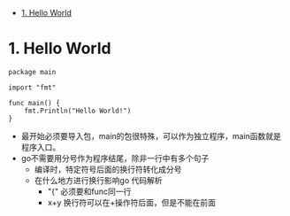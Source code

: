 <!-- TOC -->

- [1. Hello World](#1-hello-world)

<!-- /TOC -->
# 1. Hello World
```
package main

import "fmt"

func main() {
	fmt.Println("Hello World!")
}
```
* 最开始必须要导入包，main的包很特殊，可以作为独立程序，main函数就是程序入口。
* go不需要用分号作为程序结尾，除非一行中有多个句子
    * 编译时，特定符号后面的换行符转化成分号
    * 在什么地方进行换行影响go 代码解析
        * "{" 必须要和func同一行
        * x+y 换行符可以在+操作符后面，但是不能在前面
    